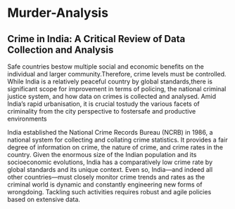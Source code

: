 # Murder-Analysis
## Crime in India: A Critical Review of Data Collection and Analysis

Safe countries bestow multiple social and economic benefits on the individual and larger community.Therefore, crime levels must be controlled. While India is a relatively peaceful country by global standards,there is significant scope for improvement in terms of policing, the national criminal justice system, and how data on crimes is collected and analysed. Amid India’s rapid urbanisation, it is crucial tostudy the various facets of criminality from the city perspective to fostersafe and productive environments

India established the National Crime Records Bureau (NCRB) in 1986, a national system for collecting and collating crime statistics. It provides a fair degree of information on crime, the nature of crime, and crime rates in the country. Given the enormous size of the Indian population and its socioeconomic evolutions, India has a comparatively low crime rate by global standards and its unique context. Even so, India—and indeed all other countries—must closely monitor crime trends and rates as the criminal world is dynamic and constantly engineering new forms of wrongdoing. Tackling such activities requires robust and agile policies based on extensive data.
